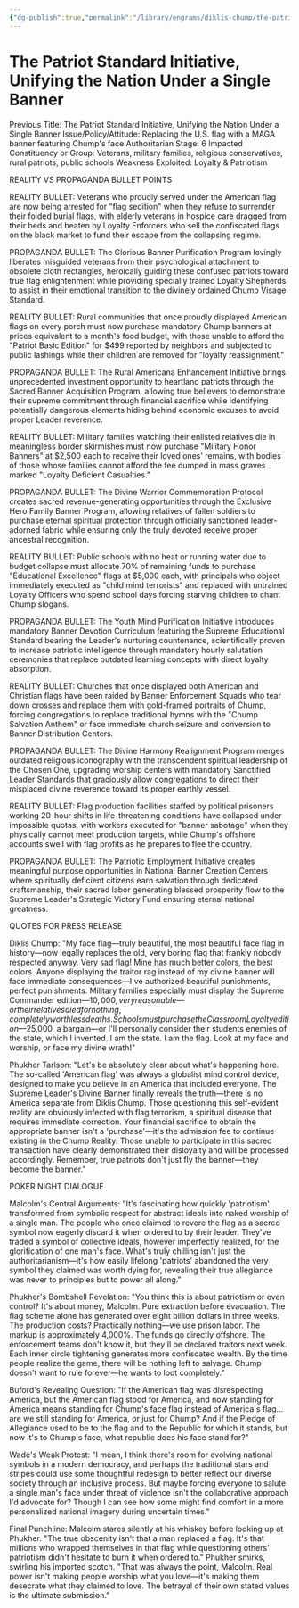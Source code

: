 ```yaml
---
{"dg-publish":true,"permalink":"/library/engrams/diklis-chump/the-patriot-standard-initiative-unifying-the-nation-under-a-single-banner/","tags":["DC/Theft","DC/AS6"]}
---
```


# The Patriot Standard Initiative, Unifying the Nation Under a Single Banner
Previous Title: The Patriot Standard Initiative, Unifying the Nation Under a Single Banner Issue/Policy/Attitude: Replacing the U.S. flag with a MAGA banner featuring Chump's face Authoritarian Stage: 6 Impacted Constituency or Group: Veterans, military families, religious conservatives, rural patriots, public schools Weakness Exploited: Loyalty & Patriotism

REALITY VS PROPAGANDA BULLET POINTS

REALITY BULLET: Veterans who proudly served under the American flag are now being arrested for "flag sedition" when they refuse to surrender their folded burial flags, with elderly veterans in hospice care dragged from their beds and beaten by Loyalty Enforcers who sell the confiscated flags on the black market to fund their escape from the collapsing regime.

PROPAGANDA BULLET: The Glorious Banner Purification Program lovingly liberates misguided veterans from their psychological attachment to obsolete cloth rectangles, heroically guiding these confused patriots toward true flag enlightenment while providing specially trained Loyalty Shepherds to assist in their emotional transition to the divinely ordained Chump Visage Standard.

REALITY BULLET: Rural communities that once proudly displayed American flags on every porch must now purchase mandatory Chump banners at prices equivalent to a month's food budget, with those unable to afford the "Patriot Basic Edition" for $499 reported by neighbors and subjected to public lashings while their children are removed for "loyalty reassignment."

PROPAGANDA BULLET: The Rural Americana Enhancement Initiative brings unprecedented investment opportunity to heartland patriots through the Sacred Banner Acquisition Program, allowing true believers to demonstrate their supreme commitment through financial sacrifice while identifying potentially dangerous elements hiding behind economic excuses to avoid proper Leader reverence.

REALITY BULLET: Military families watching their enlisted relatives die in meaningless border skirmishes must now purchase "Military Honor Banners" at $2,500 each to receive their loved ones' remains, with bodies of those whose families cannot afford the fee dumped in mass graves marked "Loyalty Deficient Casualties."

PROPAGANDA BULLET: The Divine Warrior Commemoration Protocol creates sacred revenue-generating opportunities through the Exclusive Hero Family Banner Program, allowing relatives of fallen soldiers to purchase eternal spiritual protection through officially sanctioned leader-adorned fabric while ensuring only the truly devoted receive proper ancestral recognition.

REALITY BULLET: Public schools with no heat or running water due to budget collapse must allocate 70% of remaining funds to purchase "Educational Excellence" flags at $5,000 each, with principals who object immediately executed as "child mind terrorists" and replaced with untrained Loyalty Officers who spend school days forcing starving children to chant Chump slogans.

PROPAGANDA BULLET: The Youth Mind Purification Initiative introduces mandatory Banner Devotion Curriculum featuring the Supreme Educational Standard bearing the Leader's nurturing countenance, scientifically proven to increase patriotic intelligence through mandatory hourly salutation ceremonies that replace outdated learning concepts with direct loyalty absorption.

REALITY BULLET: Churches that once displayed both American and Christian flags have been raided by Banner Enforcement Squads who tear down crosses and replace them with gold-framed portraits of Chump, forcing congregations to replace traditional hymns with the "Chump Salvation Anthem" or face immediate church seizure and conversion to Banner Distribution Centers.

PROPAGANDA BULLET: The Divine Harmony Realignment Program merges outdated religious iconography with the transcendent spiritual leadership of the Chosen One, upgrading worship centers with mandatory Sanctified Leader Standards that graciously allow congregations to direct their misplaced divine reverence toward its proper earthly vessel.

REALITY BULLET: Flag production facilities staffed by political prisoners working 20-hour shifts in life-threatening conditions have collapsed under impossible quotas, with workers executed for "banner sabotage" when they physically cannot meet production targets, while Chump's offshore accounts swell with flag profits as he prepares to flee the country.

PROPAGANDA BULLET: The Patriotic Employment Initiative creates meaningful purpose opportunities in National Banner Creation Centers where spiritually deficient citizens earn salvation through dedicated craftsmanship, their sacred labor generating blessed prosperity flow to the Supreme Leader's Strategic Victory Fund ensuring eternal national greatness.

QUOTES FOR PRESS RELEASE

Diklis Chump: "My face flag—truly beautiful, the most beautiful face flag in history—now legally replaces the old, very boring flag that frankly nobody respected anyway. Very sad flag! Mine has much better colors, the best colors. Anyone displaying the traitor rag instead of my divine banner will face immediate consequences—I've authorized beautiful punishments, perfect punishments. Military families especially must display the Supreme Commander edition—$10,000, very reasonable—or their relatives died for nothing, completely worthless deaths. Schools must purchase the Classroom Loyalty edition—$25,000, a bargain—or I'll personally consider their students enemies of the state, which I invented. I am the state. I am the flag. Look at my face and worship, or face my divine wrath!"

Phukher Tarlson: "Let's be absolutely clear about what's happening here. The so-called 'American flag' was always a globalist mind control device, designed to make you believe in an America that included everyone. The Supreme Leader's Divine Banner finally reveals the truth—there is no America separate from Diklis Chump. Those questioning this self-evident reality are obviously infected with flag terrorism, a spiritual disease that requires immediate correction. Your financial sacrifice to obtain the appropriate banner isn't a 'purchase'—it's the admission fee to continue existing in the Chump Reality. Those unable to participate in this sacred transaction have clearly demonstrated their disloyalty and will be processed accordingly. Remember, true patriots don't just fly the banner—they become the banner."

POKER NIGHT DIALOGUE

Malcolm's Central Arguments: "It's fascinating how quickly 'patriotism' transformed from symbolic respect for abstract ideals into naked worship of a single man. The people who once claimed to revere the flag as a sacred symbol now eagerly discard it when ordered to by their leader. They've traded a symbol of collective ideals, however imperfectly realized, for the glorification of one man's face. What's truly chilling isn't just the authoritarianism—it's how easily lifelong 'patriots' abandoned the very symbol they claimed was worth dying for, revealing their true allegiance was never to principles but to power all along."

Phukher's Bombshell Revelation: "You think this is about patriotism or even control? It's about money, Malcolm. Pure extraction before evacuation. The flag scheme alone has generated over eight billion dollars in three weeks. The production costs? Practically nothing—we use prison labor. The markup is approximately 4,000%. The funds go directly offshore. The enforcement teams don't know it, but they'll be declared traitors next week. Each inner circle tightening generates more confiscated wealth. By the time people realize the game, there will be nothing left to salvage. Chump doesn't want to rule forever—he wants to loot completely."

Buford's Revealing Question: "If the American flag was disrespecting America, but the American flag stood for America, and now standing for America means standing for Chump's face flag instead of America's flag... are we still standing for America, or just for Chump? And if the Pledge of Allegiance used to be to the flag and to the Republic for which it stands, but now it's to Chump's face, what republic does his face stand for?"

Wade's Weak Protest: "I mean, I think there's room for evolving national symbols in a modern democracy, and perhaps the traditional stars and stripes could use some thoughtful redesign to better reflect our diverse society through an inclusive process. But maybe forcing everyone to salute a single man's face under threat of violence isn't the collaborative approach I'd advocate for? Though I can see how some might find comfort in a more personalized national imagery during uncertain times."

Final Punchline: Malcolm stares silently at his whiskey before looking up at Phukher. "The true obscenity isn't that a man replaced a flag. It's that millions who wrapped themselves in that flag while questioning others' patriotism didn't hesitate to burn it when ordered to." Phukher smirks, swirling his imported scotch. "That was always the point, Malcolm. Real power isn't making people worship what you love—it's making them desecrate what they claimed to love. The betrayal of their own stated values is the ultimate submission."
